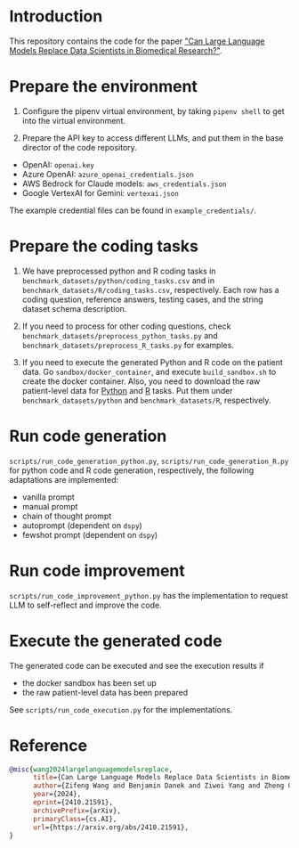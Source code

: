 # Introduction

This repository contains the code for the paper ["Can Large Language Models Replace Data Scientists in Biomedical Research?"](https://arxiv.org/abs/2410.21591).

# Prepare the environment

1. Configure the pipenv virtual environment, by taking `pipenv shell` to get into the virtual environment.

2. Prepare the API key to access different LLMs, and put them in the base director of the code repository.
- OpenAI: `openai.key`
- Azure OpenAI: `azure_openai_credentials.json`
- AWS Bedrock for Claude models: `aws_credentials.json`
- Google VertexAI for Gemini: `vertexai.json`

The example credential files can be found in `example_credentials/`.

# Prepare the coding tasks

1. We have preprocessed python and R coding tasks in `benchmark_datasets/python/coding_tasks.csv` and in `benchmark_datasets/R/coding_tasks.csv`, respectively. Each row has a coding question, reference answers, testing cases, and the string dataset schema description.

2. If you need to process for other coding questions, check `benchmark_datasets/preprocess_python_tasks.py` and `benchmark_datasets/preprocess_R_tasks.py` for examples.

3. If you need to execute the generated Python and R code on the patient data. Go `sandbox/docker_container`, and execute `build_sandbox.sh` to create the docker container. Also, you need to download the raw patient-level data for [Python](https://huggingface.co/datasets/zifeng-ai/BioDSBench) and [R](https://huggingface.co/datasets/zifeng-ai/BioDSBench) tasks. Put them under `benchmark_datasets/python` and `benchmark_datasets/R`, respectively. 


# Run code generation

`scripts/run_code_generation_python.py`, `scripts/run_code_generation_R.py` for python code and R code generation, respectively, the following adaptations are implemented:

- vanilla prompt
- manual prompt
- chain of thought prompt
- autoprompt (dependent on `dspy`)
- fewshot prompt (dependent on `dspy`)

# Run code improvement

`scripts/run_code_improvement_python.py` has the implementation to request LLM to self-reflect and improve the code.


# Execute the generated code

The generated code can be executed and see the execution results if
- the docker sandbox has been set up
- the raw patient-level data has been prepared

See `scripts/run_code_execution.py` for the implementations. 


# Reference

```bibtex
@misc{wang2024largelanguagemodelsreplace,
      title={Can Large Language Models Replace Data Scientists in Biomedical Research?}, 
      author={Zifeng Wang and Benjamin Danek and Ziwei Yang and Zheng Chen and Jimeng Sun},
      year={2024},
      eprint={2410.21591},
      archivePrefix={arXiv},
      primaryClass={cs.AI},
      url={https://arxiv.org/abs/2410.21591}, 
}
```